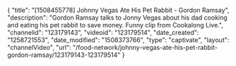 {
    "title": "[1508455778] Johnny Vegas Ate His Pet Rabbit - Gordon Ramsay",
    "description": "Gordon Ramsay talks to Jonny Vegas about his dad cooking and eating his pet rabbit to save money. Funny clip from Cookalong Live.",
    "channelid": "123179143",
    "videoid": "123179514",
    "date_created": "1258721553",
    "date_modified": "1508373766",
    "type": "captivate",
    "layout": "channelVideo",
    "url": "\/food-network\/johnny-vegas-ate-his-pet-rabbit-gordon-ramsay\/123179143-123179514"
}